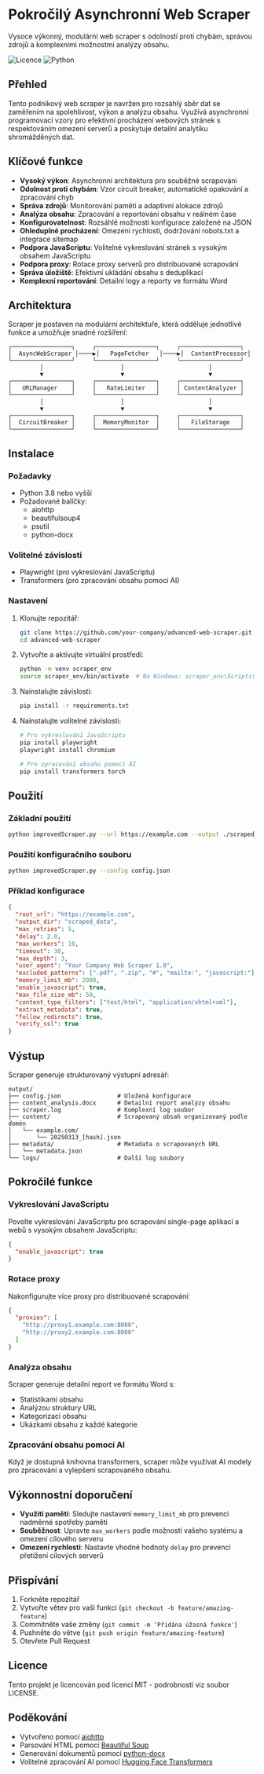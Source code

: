 # Pokročilý Asynchronní Web Scraper

Vysoce výkonný, modulární web scraper s odolností proti chybám, správou zdrojů a komplexními možnostmi analýzy obsahu.

![Licence](https://img.shields.io/badge/license-MIT-blue.svg)
![Python](https://img.shields.io/badge/python-3.8%2B-blue)

## Přehled

Tento podnikový web scraper je navržen pro rozsáhlý sběr dat se zaměřením na spolehlivost, výkon a analýzu obsahu. Využívá asynchronní programovací vzory pro efektivní procházení webových stránek s respektováním omezení serverů a poskytuje detailní analytiku shromážděných dat.

## Klíčové funkce

- **Vysoký výkon**: Asynchronní architektura pro souběžné scrapování
- **Odolnost proti chybám**: Vzor circuit breaker, automatické opakování a zpracování chyb
- **Správa zdrojů**: Monitorování paměti a adaptivní alokace zdrojů
- **Analýza obsahu**: Zpracování a reportování obsahu v reálném čase
- **Konfigurovatelnost**: Rozsáhlé možnosti konfigurace založené na JSON
- **Ohleduplné procházení**: Omezení rychlosti, dodržování robots.txt a integrace sitemap
- **Podpora JavaScriptu**: Volitelné vykreslování stránek s vysokým obsahem JavaScriptu
- **Podpora proxy**: Rotace proxy serverů pro distribuované scrapování
- **Správa úložiště**: Efektivní ukládání obsahu s deduplikací
- **Komplexní reportování**: Detailní logy a reporty ve formátu Word

## Architektura

Scraper je postaven na modulární architektuře, která odděluje jednotlivé funkce a umožňuje snadné rozšíření:

```
┌─────────────────┐     ┌─────────────────┐     ┌─────────────────┐
│  AsyncWebScraper │────▶│   PageFetcher   │────▶│  ContentProcessor│
└─────────────────┘     └─────────────────┘     └─────────────────┘
         │                      │                        │
         ▼                      ▼                        ▼
┌─────────────────┐     ┌─────────────────┐     ┌─────────────────┐
│   URLManager    │     │   RateLimiter   │     │ ContentAnalyzer │
└─────────────────┘     └─────────────────┘     └─────────────────┘
         │                      │                        │
         ▼                      ▼                        ▼
┌─────────────────┐     ┌─────────────────┐     ┌─────────────────┐
│  CircuitBreaker │     │  MemoryMonitor  │     │   FileStorage   │
└─────────────────┘     └─────────────────┘     └─────────────────┘
```

## Instalace

### Požadavky

- Python 3.8 nebo vyšší
- Požadované balíčky:
  - aiohttp
  - beautifulsoup4
  - psutil
  - python-docx

### Volitelné závislosti

- Playwright (pro vykreslování JavaScriptu)
- Transformers (pro zpracování obsahu pomocí AI)

### Nastavení

1. Klonujte repozitář:
   ```bash
   git clone https://github.com/your-company/advanced-web-scraper.git
   cd advanced-web-scraper
   ```

2. Vytvořte a aktivujte virtuální prostředí:
   ```bash
   python -m venv scraper_env
   source scraper_env/bin/activate  # Na Windows: scraper_env\Scripts\activate
   ```

3. Nainstalujte závislosti:
   ```bash
   pip install -r requirements.txt
   ```

4. Nainstalujte volitelné závislosti:
   ```bash
   # Pro vykreslování JavaScriptu
   pip install playwright
   playwright install chromium
   
   # Pro zpracování obsahu pomocí AI
   pip install transformers torch
   ```

## Použití

### Základní použití

```bash
python improvedScraper.py --url https://example.com --output ./scraped_data
```

### Použití konfiguračního souboru

```bash
python improvedScraper.py --config config.json
```

### Příklad konfigurace

```json
{
  "root_url": "https://example.com",
  "output_dir": "scraped_data",
  "max_retries": 5,
  "delay": 2.0,
  "max_workers": 10,
  "timeout": 30,
  "max_depth": 3,
  "user_agent": "Your Company Web Scraper 1.0",
  "excluded_patterns": [".pdf", ".zip", "#", "mailto:", "javascript:"],
  "memory_limit_mb": 2000,
  "enable_javascript": true,
  "max_file_size_mb": 50,
  "content_type_filters": ["text/html", "application/xhtml+xml"],
  "extract_metadata": true,
  "follow_redirects": true,
  "verify_ssl": true
}
```

## Výstup

Scraper generuje strukturovaný výstupní adresář:

```
output/
├── config.json                # Uložená konfigurace
├── content_analysis.docx      # Detailní report analýzy obsahu
├── scraper.log                # Komplexní log soubor
├── content/                   # Scrapovaný obsah organizovaný podle domén
│   └── example.com/
│       └── 20250313_[hash].json
├── metadata/                  # Metadata o scrapovaných URL
│   └── metadata.json
└── logs/                      # Další log soubory
```

## Pokročilé funkce

### Vykreslování JavaScriptu

Povolte vykreslování JavaScriptu pro scrapování single-page aplikací a webů s vysokým obsahem JavaScriptu:

```json
{
  "enable_javascript": true
}
```

### Rotace proxy

Nakonfigurujte více proxy pro distribuované scrapování:

```json
{
  "proxies": [
    "http://proxy1.example.com:8080",
    "http://proxy2.example.com:8080"
  ]
}
```

### Analýza obsahu

Scraper generuje detailní report ve formátu Word s:

- Statistikami obsahu
- Analýzou struktury URL
- Kategorizací obsahu
- Ukázkami obsahu z každé kategorie

### Zpracování obsahu pomocí AI

Když je dostupná knihovna transformers, scraper může využívat AI modely pro zpracování a vylepšení scrapovaného obsahu.

## Výkonnostní doporučení

- **Využití paměti**: Sledujte nastavení `memory_limit_mb` pro prevenci nadměrné spotřeby paměti
- **Souběžnost**: Upravte `max_workers` podle možností vašeho systému a omezení cílového serveru
- **Omezení rychlosti**: Nastavte vhodné hodnoty `delay` pro prevenci přetížení cílových serverů

## Přispívání

1. Forkněte repozitář
2. Vytvořte větev pro vaši funkci (`git checkout -b feature/amazing-feature`)
3. Commitněte vaše změny (`git commit -m 'Přidána úžasná funkce'`)
4. Pushněte do větve (`git push origin feature/amazing-feature`)
5. Otevřete Pull Request

## Licence

Tento projekt je licencován pod licencí MIT - podrobnosti viz soubor LICENSE.

## Poděkování

- Vytvořeno pomocí [aiohttp](https://docs.aiohttp.org/)
- Parsování HTML pomocí [Beautiful Soup](https://www.crummy.com/software/BeautifulSoup/)
- Generování dokumentů pomocí [python-docx](https://python-docx.readthedocs.io/)
- Volitelné zpracování AI pomocí [Hugging Face Transformers](https://huggingface.co/transformers/)
